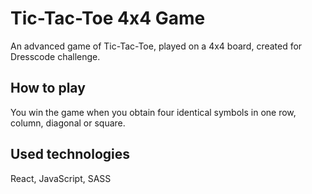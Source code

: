 # Tic-Tac-Toe 4x4 Game

An advanced game of Tic-Tac-Toe, played on a 4x4 board, created for Dresscode challenge.

## How to play

You win the game when you obtain four identical symbols in one row, column, diagonal or square.

## Used technologies

React, JavaScript, SASS
